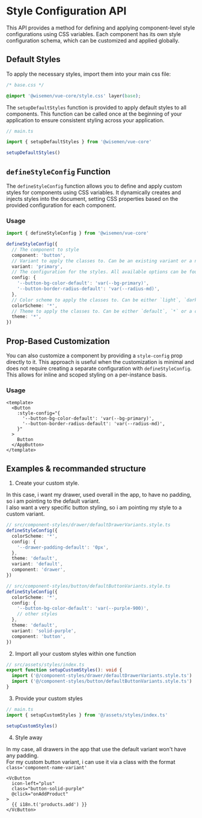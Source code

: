 # Style Configuration API

This API provides a method for defining and applying component-level style configurations using CSS variables. Each component has its own style configuration schema, which can be customized and applied globally.

## Default Styles

To apply the necessary styles, import them into your main css file:
```css
/* base.css */

@import '@wisemen/vue-core/style.css' layer(base);
```

The `setupDefaultStyles` function is provided to apply default styles to all components. This function can be called once at the beginning of your application to ensure consistent styling across your application.

```ts
// main.ts

import { setupDefaultStyles } from '@wisemen/vue-core'

setupDefaultStyles()
```

## `defineStyleConfig` Function

The `defineStyleConfig` function allows you to define and apply custom styles for components using CSS variables. It dynamically creates and injects styles into the document, setting CSS properties based on the provided configuration for each component.

### Usage

```ts
import { defineStyleConfig } from '@wisemen/vue-core'

defineStyleConfig({
  // The component to style
  component: 'button',
  // Variant to apply the classes to. Can be an existing variant or a new one.
  variant: 'primary',
  // The configuration for the styles. All available options can be found in the component's documentation.
  config: {
    '--button-bg-color-default': 'var(--bg-primary)',
    '--button-border-radius-default': 'var(--radius-md)',
  },
  // Color scheme to apply the classes to. Can be either `light`, `dark` or `*`.
  colorScheme: '*',
  // Theme to apply the classes to. Can be either `default`, `*` or a custom theme.
  theme: '*',
})
```


## Prop-Based Customization

You can also customize a component by providing a `style-config` prop directly to it. This approach is useful when the customization is minimal and does not require creating a separate configuration with `defineStyleConfig`. This allows for inline and scoped styling on a per-instance basis.

### Usage

```vue
<template>
  <Button 
    :style-config="{
      '--button-bg-color-default': 'var(--bg-primary)',
      '--button-border-radius-default': 'var(--radius-md)',
    }"
  >
    Button
  </AppButton>
</template>
```


## Examples & recommanded structure
1. Create your custom style.

In this case, i want my drawer, used overall in the app, to have no padding, so i am pointing to the default variant. <br>
I also want a very specific button styling, so i am pointing my style to a custom variant.

```ts
// src/component-styles/drawer/defaultDrawerVariants.style.ts
defineStyleConfig({
  colorScheme: '*',
  config: {
    '--drawer-padding-default': '0px',
  },
  theme: 'default',
  variant: 'default',
  component: 'drawer',
})

// src/component-styles/button/defaultButtonVariants.style.ts
defineStyleConfig({
  colorScheme: '*',
  config: {
    '--button-bg-color-default': 'var(--purple-900)',
    // other styles
  },
  theme: 'default',
  variant: 'solid-purple',
  component: 'button',
})
```
2. Import all your custom styles within one function
```ts
// src/assets/styles/index.ts
export function setupCustomStyles(): void {
  import ('@/component-styles/drawer/defaultDrawerVariants.style.ts')
  import ('@/component-styles/button/defaultButtonVariants.style.ts')
}
```
3. Provide your custom styles
```ts
// main.ts
import { setupCustomStyles } from '@/assets/styles/index.ts'

setupCustomStyles()
```
4. Style away

In my case, all drawers in the app that use the default variant won't have any padding. <br>
For my custom button variant, i can use it via a class with the format `class='component-name-variant'`
```vue
<VcButton
  icon-left="plus"
  class="button-solid-purple"
  @click="onAddProduct"
>
  {{ i18n.t('products.add') }}
</VcButton>
```